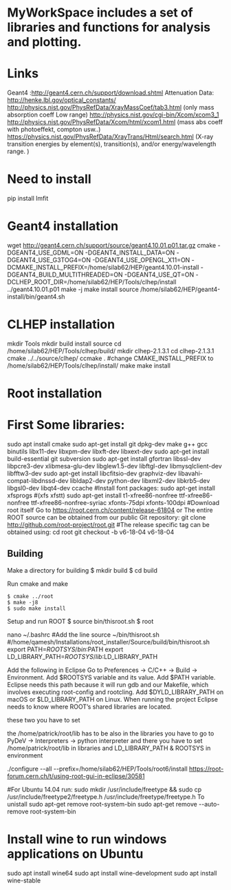# MyWorkSpace includes a set of libraries and functions for analysis and plotting.
#

# Links
Geant4 :http://geant4.cern.ch/support/download.shtml
Attenuation Data: http://henke.lbl.gov/optical_constants/
http://physics.nist.gov/PhysRefData/XrayMassCoef/tab3.html (only mass absorption coeff Low range)
http://physics.nist.gov/cgi-bin/Xcom/xcom3_1
http://physics.nist.gov/PhysRefData/Xcom/html/xcom1.html  (mass abs coeff  with photoeffekt, compton usw..)	
https://physics.nist.gov/PhysRefData/XrayTrans/Html/search.html			 (X-ray transition energies by element(s), transition(s), and/or energy/wavelength range. )  
# Need to install 
pip install lmfit

# Geant4 installation
wget http://geant4.cern.ch/support/source/geant4.10.01.p01.tar.gz
cmake -DGEANT4_USE_GDML=ON -DGEANT4_INSTALL_DATA=ON -DGEANT4_USE_G3TOG4=ON -DGEANT4_USE_OPENGL_X11=ON -DCMAKE_INSTALL_PREFIX=/home/silab62/HEP/geant4.10.01-install -DGEANT4_BUILD_MULTITHREADED=ON -DGEANT4_USE_QT=ON -DCLHEP_ROOT_DIR=/home/silab62/HEP/Tools/clhep/install ../geant4.10.01.p01
make -j
make install
source /home/silab62/HEP/geant4-install/bin/geant4.sh


# CLHEP installation  
mkdir Tools 
mkdir build install source
cd /home/silab62/HEP/Tools/clhep/build/
mkdir clhep-2.1.3.1
cd clhep-2.1.3.1
cmake ../../source/clhep/
ccmake .
#change CMAKE_INSTALL_PREFIX to /home/silab62/HEP/Tools/clhep/install/
make 
make install

# Root installation 
# First Some libraries:
sudo apt  install cmake
sudo apt-get install git dpkg-dev make g++ gcc binutils libx11-dev libxpm-dev libxft-dev libxext-dev 
sudo apt-get install build-essential git subversion
sudo apt-get install gfortran libssl-dev libpcre3-dev xlibmesa-glu-dev libglew1.5-dev libftgl-dev libmysqlclient-dev libfftw3-dev 
sudo apt-get install libcfitsio-dev graphviz-dev libavahi-compat-libdnssd-dev libldap2-dev python-dev libxml2-dev libkrb5-dev libgsl0-dev libqt4-dev ccache
#Install font packages:
sudo apt-get install xfsprogs #(xfs xfstt)
sudo apt-get install t1-xfree86-nonfree ttf-xfree86-nonfree ttf-xfree86-nonfree-syriac xfonts-75dpi xfonts-100dpi
#Download root itself
Go to https://root.cern.ch/content/release-61804
or 
The entire ROOT source can be obtained from our public Git repository:
git clone http://github.com/root-project/root.git
#The release specific tag can be obtained using:
cd root
git checkout -b v6-18-04 v6-18-04
## Building
Make a directory for building
    $ mkdir build
    $ cd build

Run cmake and make

    $ cmake ../root
    $ make -j8
    $ sudo make install

Setup and run ROOT
    $ source bin/thisroot.sh
    $ root
    
nano ~/.bashrc
#Add the line
source ~/bin/thisroot.sh #/home/qamesh/Installations/root_installer/Source/build/bin/thisroot.sh
export PATH=$ROOTSYS/bin:$PATH
export LD_LIBRARY_PATH=$ROOTSYS/lib:$LD_LIBRARY_PATH   

Add the following in Eclipse
Go to Preferences → C/C++ → Build → Environment.
Add $ROOTSYS variable and its value.
Add $PATH variable. Eclipse needs this path because it will run gdb and our Makefile, which involves executing root-config and rootcling.
Add $DYLD_LIBRARY_PATH on macOS or $LD_LIBRARY_PATH on Linux. When running the project Eclipse needs to know where ROOT’s shared libraries are located.

these two you have to set

the /home/patrick/root/lib has to be also in the libraries
you have to go to PyDeV -> Interpreters -> python interpreter
and there you have to set /home/patrick/root/lib in libraries
and LD_LIBRARY_PATH & ROOTSYS in environment


./configure --all --prefix=/home/silab62/HEP/Tools/root6/install
https://root-forum.cern.ch/t/using-root-gui-in-eclipse/30581


#For Ubuntu 14.04 run: sudo mkdir /usr/include/freetype && sudo cp /usr/include/freetype2/freetype.h /usr/include/freetype/freetype.h
To unistall 
sudo apt-get remove root-system-bin
sudo apt-get remove --auto-remove root-system-bin


# Install wine to run windows applications on Ubuntu
sudo apt install wine64
sudo apt install wine-development
sudo apt install wine-stable  

